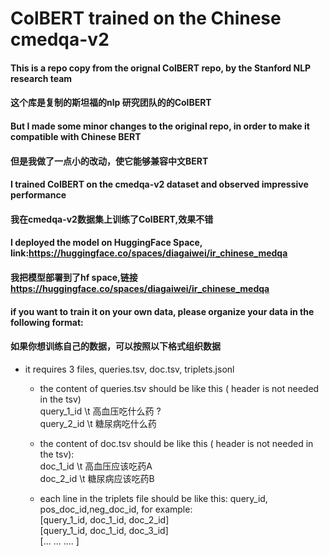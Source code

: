 # ColBERT trained on the Chinese cmedqa-v2 

#### This is a repo copy from the orignal ColBERT repo, by the Stanford NLP research team
#### 这个库是复制的斯坦福的nlp 研究团队的的ColBERT

#### But I made some minor changes to the original repo, in order to make it compatible with Chinese BERT
#### 但是我做了一点小的改动，使它能够兼容中文BERT

#### I trained ColBERT on the cmedqa-v2 dataset and observed impressive performance
#### 我在cmedqa-v2数据集上训练了ColBERT,效果不错

#### I deployed the model on HuggingFace Space, link:https://huggingface.co/spaces/diagaiwei/ir_chinese_medqa
#### 我把模型部署到了hf space,链接 https://huggingface.co/spaces/diagaiwei/ir_chinese_medqa

#### if you want to train it on your own data, please organize your data in the following format:
#### 如果你想训练自己的数据，可以按照以下格式组织数据

- it requires 3 files, queries.tsv, doc.tsv, triplets.jsonl <br>
  - the content of queries.tsv should be like this ( header is not needed in the tsv) <br>
  query_1_id \t 高血压吃什么药 ? <br> 
  query_2_id  \t 糖尿病吃什么药  <br>

  - the content of doc.tsv should be like this ( header is not needed in the tsv):<br>
  doc_1_id \t 高血压应该吃药A <br>
  doc_2_id \t 糖尿病应该吃药B <br>

  - each line in the triplets file should be like this: query_id, pos_doc_id,neg_doc_id, for example: <br>
    [query_1_id, doc_1_id, doc_2_id] <br>
    [query_1_id, doc_1_id, doc_3_id] <br>
    [...       ...    ....         ] <br>


